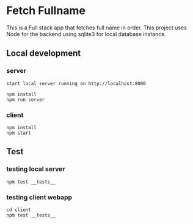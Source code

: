 
# Fetch Fullname

This is a Full stack app that fetches full name in order. This project uses Node for the backend using sqlite3 for local database instance.

## Local development

### server
```
start local server running on http://localhost:8000

npm install
npm run server
```

### client
```
npm install
npm start
```

## Test
### testing local server

```
npm test __tests__
```

### testing client webapp
```
cd client
npm test __tests__
```
